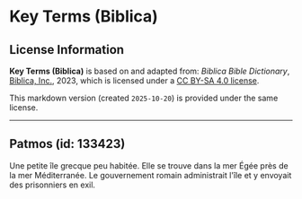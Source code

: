 # Key Terms (Biblica)

## License Information

**Key Terms (Biblica)** is based on and adapted from: _Biblica Bible Dictionary_, [Biblica, Inc.](https://www.biblica.com/), 2023, which is licensed under a [CC BY-SA 4.0 license](https://creativecommons.org/licenses/by-sa/4.0/legalcode.en).

This markdown version (created `2025-10-20`) is provided under the same license.



--------------------------------

## Patmos (id: 133423)

Une petite île grecque peu habitée. Elle se trouve dans la mer Égée près de la mer Méditerranée. Le gouvernement romain administrait l'île et y envoyait des prisonniers en exil.


